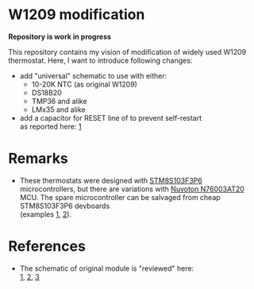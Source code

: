 # W1209 modification

**Repository is work in progress**

This repository contains my vision of modification of widely used W1209 thermostat.
Here, I want to introduce following changes:
- add "universal" schematic to use with either:
  - 10-20K NTC (as original W1209)
  - DS18B20
  - TMP36 and alike
  - LMx35 and alike
- add a capacitor for RESET line of to prevent self-restart\
  as reported here: [1](https://sampawno.ru/viewtopic.php?f=120&t=13251)

# Remarks
- These thermostats were designed with [STM8S103F3P6](https://www.st.com/resource/en/datasheet/stm8s103f2.pdf) microcontrollers, but there are variations with [Nuvoton N76003AT20](https://direct.nuvoton.com/en/n76e003at20) MCU. The spare microcontroller can be salvaged from cheap STM8S103F3P6 devboards \
  (examples [1](https://vivonomicon.com/2018/07/15/the-w1209-a-sometimes-stm8-based-digital-thermostat/), [2](https://www.youtube.com/watch?v=e2FIBK9F2Js)).

# References
- The schematic of original module is "reviewed" here: \
  [1](https://chinese-electronics-products-tested.blogspot.com/p/w1209-temperature-controller-tested.html),
  [2](http://www.mastervintik.ru/obzor-tsifrovogo-modulya-termoregulyatora-w1209/),
  [3](https://tenbaht.github.io/sduino/hardware/w1209-thermostat/)
